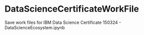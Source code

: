 # DataScienceCertificateWorkFile
Save work files for IBM Data Science Certificate
 150324 - DataScienceEcosystem.ipynb
